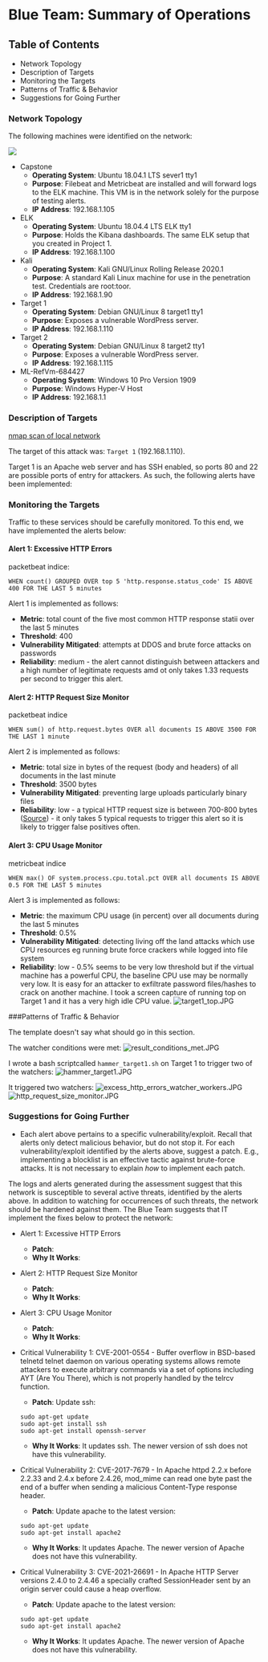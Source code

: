 # Blue Team: Summary of Operations

## Table of Contents
- Network Topology
- Description of Targets
- Monitoring the Targets
- Patterns of Traffic & Behavior
- Suggestions for Going Further

### Network Topology

The following machines were identified on the network:

![](final-project-setup.png)

- Capstone 
  - **Operating System**: Ubuntu 18.04.1 LTS sever1 tty1
  - **Purpose**: Filebeat and Metricbeat are installed and will forward logs to the ELK machine. This VM is in the network solely for the purpose of testing alerts.
  - **IP Address**: 192.168.1.105
- ELK 
  - **Operating System**: Ubuntu 18.04.4 LTS ELK tty1
  - **Purpose**: Holds the Kibana dashboards. The same ELK setup that you created in Project 1. 
  - **IP Address**: 192.168.1.100
- Kali
  - **Operating System**: Kali GNU/Linux Rolling Release 2020.1
  - **Purpose**: A standard Kali Linux machine for use in the penetration test. Credentials are root:toor.
  - **IP Address**: 192.168.1.90
- Target 1
  - **Operating System**: Debian GNU/Linux 8 target1 tty1
  - **Purpose**: Exposes a vulnerable WordPress server.
  - **IP Address**: 192.168.1.110
- Target 2
  - **Operating System**: Debian GNU/Linux 8 target2 tty1
  - **Purpose**: Exposes a vulnerable WordPress server.
  - **IP Address**: 192.168.1.115
- ML-RefVm-684427
  - **Operating System**: Windows 10 Pro Version 1909
  - **Purpose**: Windows Hyper-V Host
  - **IP Address**: 192.168.1.1


### Description of Targets
[nmap scan of local network](nmap_scan.txt)

The target of this attack was: `Target 1` (192.168.1.110).

Target 1 is an Apache web server and has SSH enabled, so ports 80 and 22 are possible ports of entry for attackers. As such, the following alerts have been implemented:

### Monitoring the Targets

Traffic to these services should be carefully monitored. To this end, we have implemented the alerts below:

#### Alert 1: Excessive HTTP Errors

packetbeat indice:

`WHEN count() GROUPED OVER top 5 'http.response.status_code' IS ABOVE 400 FOR THE LAST 5 minutes`

Alert 1 is implemented as follows:
  - **Metric**: total count of the five most common HTTP response statii over the last 5 minutes
  - **Threshold**: 400
  - **Vulnerability Mitigated**: attempts at DDOS and brute force attacks on passwords
  - **Reliability**: medium - the alert cannot distinguish between attackers and a high number of legitimate requests amd ot only takes 1.33 requests per second to trigger this alert.

#### Alert 2: HTTP Request Size Monitor

packetbeat indice

`WHEN sum() of http.request.bytes OVER all documents IS ABOVE 3500 FOR THE LAST 1 minute`

Alert 2 is implemented as follows:
  - **Metric**: total size in bytes of the request (body and headers) of all documents in the last minute
  - **Threshold**: 3500 bytes
  - **Vulnerability Mitigated**: preventing large uploads particularly binary files
  - **Reliability**: low - a typical HTTP request size is between 700-800 bytes ([Source](http://dev.chromium.org/spdy/spdy-whitepaper)) - it only takes 5 typical requests to trigger this alert so it is likely to trigger false positives often.

#### Alert 3: CPU Usage Monitor

metricbeat indice

`WHEN max() OF system.process.cpu.total.pct OVER all documents IS ABOVE 0.5 FOR THE LAST 5 minutes`

Alert 3 is implemented as follows:
  - **Metric**: the maximum CPU usage (in percent) over all documents during the last 5 minutes
  - **Threshold**: 0.5%
  - **Vulnerability Mitigated**: detecting living off the land attacks which use CPU resources eg running brute force crackers while logged into file system
  - **Reliability**: low - 0.5% seems to be very low threshold but if the virtual machine has a powerful CPU, the baseline CPU use may be normally very low. It is easy for an attacker to exfiltrate password files/hashes to crack on another machine. I took a screen capture of running top on Target 1 and it has a very high idle CPU value.
  ![target1_top.JPG](target1_top.JPG)

###Patterns of Traffic & Behavior

The template doesn't say what should go in this section.

The watcher conditions were met:
![result_conditions_met.JPG](result_conditions_met.JPG)

I wrote a bash scriptcalled `hammer_target1.sh` on Target 1 to trigger two of the watchers:
![hammer_target1.JPG](hammer_target1.JPG)

It triggered two watchers:
![excess_http_errors_watcher_workers.JPG](excess_http_errors_watcher_workers.JPG)
![http_request_size_monitor.JPG](http_request_size_monitor.JPG)

### Suggestions for Going Further
- Each alert above pertains to a specific vulnerability/exploit. Recall that alerts only detect malicious behavior, but do not stop it. For each vulnerability/exploit identified by the alerts above, suggest a patch. E.g., implementing a blocklist is an effective tactic against brute-force attacks. It is not necessary to explain _how_ to implement each patch.

The logs and alerts generated during the assessment suggest that this network is susceptible to several active threats, identified by the alerts above. In addition to watching for occurrences of such threats, the network should be hardened against them. The Blue Team suggests that IT implement the fixes below to protect the network:
- Alert 1: Excessive HTTP Errors
  - **Patch**: 
  - **Why It Works**:


- Alert 2: HTTP Request Size Monitor
  - **Patch**: 
  - **Why It Works**:  

- Alert 3: CPU Usage Monitor
  - **Patch**: 
  - **Why It Works**:
  
- Critical Vulnerability 1: CVE-2001-0554 - Buffer overflow in BSD-based telnetd telnet daemon on various operating systems allows remote attackers to execute arbitrary commands via a set of options including AYT (Are You There), which is not properly handled by the telrcv function.
  - **Patch**: 
  Update ssh:
  ```
  sudo apt-get update
  sudo apt-get install ssh
  sudo apt-get install openssh-server
   ```
  - **Why It Works**: It updates ssh. The newer version of ssh does not have this vulnerability.
- Critical Vulnerability 2: CVE-2017-7679 - In Apache httpd 2.2.x before 2.2.33 and 2.4.x before 2.4.26, mod_mime can read one byte past the end of a buffer when sending a malicious Content-Type response header.
  - **Patch**: 
  Update apache to the latest version:
  ```
  sudo apt-get update
  sudo apt-get install apache2
   ```
  - **Why It Works**: It updates Apache. The newer version of Apache  does not have this vulnerability.
- Critical Vulnerability 3: CVE-2021-26691 - In Apache HTTP Server versions 2.4.0 to 2.4.46 a specially crafted SessionHeader sent by an origin server could cause a heap overflow.
  - **Patch**: 
  Update apache to the latest version:
  ```
  sudo apt-get update
  sudo apt-get install apache2
   ```
  - **Why It Works**: It updates Apache. The newer version of Apache does not have this vulnerability.

